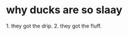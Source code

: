 

<body>
  <h1><strong> why ducks are so slaay</strong></h1>
  <list> 1. they got the drip. </list>
  <list> 2. they got the fluff.
    </list>
  </p>
</body>
